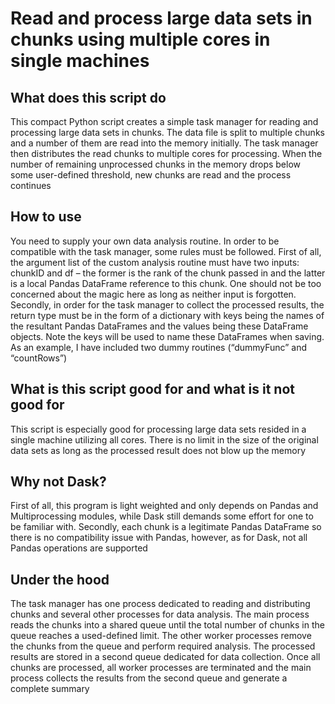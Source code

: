 # Read and process large data sets in chunks using multiple cores in single machines

## What does this script do
This compact Python script creates a simple task manager for reading and processing large data sets in chunks. The data file is split to multiple chunks and a number of them are read into the memory initially. The task manager then distributes the read chunks to multiple cores for processing. When the number of remaining unprocessed chunks in the memory drops below some user-defined threshold, new chunks are read and the process continues

## How to use
You need to supply your own data analysis routine. In order to be compatible with the task manager, some rules must be followed. First of all, the argument list of the custom analysis routine must have two inputs: chunkID and df – the former is the rank of the chunk passed in and the latter is a local Pandas DataFrame reference to this chunk. One should not be too concerned about the magic here as long as neither input is forgotten. Secondly, in order for the task manager to collect the processed results, the return type must be in the form of a dictionary with keys being the names of the resultant Pandas DataFrames and the values being these DataFrame objects. Note the keys will be used to name these DataFrames when saving. As an example, I have included two dummy routines (“dummyFunc” and “countRows”) 

## What is this script good for and what is it not good for
This script is especially good for processing large data sets resided in a single machine utilizing all cores. There is no limit in the size of the original data sets as long as the processed result does not blow up the memory

## Why not Dask?
First of all, this program is light weighted and only depends on Pandas and Multiprocessing modules, while Dask still demands some effort for one to be familiar with. Secondly, each chunk is a legitimate Pandas DataFrame so there is no compatibility issue with Pandas, however, as for Dask, not all Pandas operations are supported

## Under the hood
The task manager has one process dedicated to reading and distributing chunks and several other processes for data analysis. The main process reads the chunks into a shared queue until the total number of chunks in the queue reaches a used-defined limit. The other worker processes remove the chunks from the queue and perform required analysis. The processed results are stored in a second queue dedicated for data collection. Once all chunks are processed, all worker processes are terminated and the main process collects the results from the second queue and generate a complete summary
